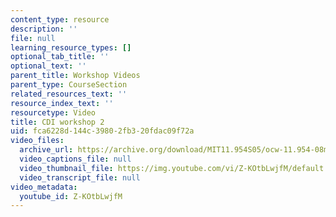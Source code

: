 ```yaml
---
content_type: resource
description: ''
file: null
learning_resource_types: []
optional_tab_title: ''
optional_text: ''
parent_title: Workshop Videos
parent_type: CourseSection
related_resources_text: ''
resource_index_text: ''
resourcetype: Video
title: CDI workshop 2
uid: fca6228d-144c-3980-2fb3-20fdac09f72a
video_files:
  archive_url: https://archive.org/download/MIT11.954S05/ocw-11.954-08mar05-220k.mp4
  video_captions_file: null
  video_thumbnail_file: https://img.youtube.com/vi/Z-KOtbLwjfM/default.jpg
  video_transcript_file: null
video_metadata:
  youtube_id: Z-KOtbLwjfM
---
```

